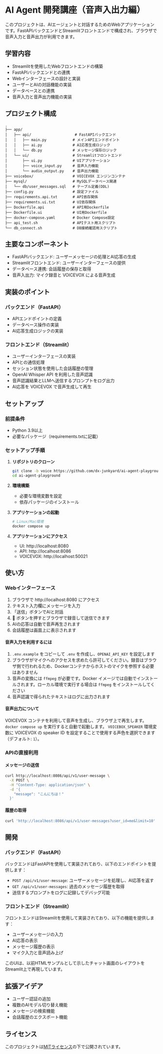 # AI Agent 開発講座（音声入出力編）

このプロジェクトは、AIエージェントと対話するためのWebアプリケーションです。FastAPIバックエンドとStreamlitフロントエンドで構成され、ブラウザで音声入力と音声出力が利用できます。

## 学習内容

- Streamlitを使用したWebフロントエンドの構築
- FastAPIバックエンドとの連携
- Webインターフェースの設計と実装
- ユーザーとAIの対話機能の実装
- データベースとの連携
- 音声入力と音声出力機能の実装

## プロジェクト構成

```
.
├── app/
│   ├── api/                    # FastAPIバックエンド
│   │   ├── main.py            # メインAPIエンドポイント
│   │   ├── ai.py              # AI応答生成ロジック
│   │   └── db.py              # メッセージ保存ロジック
│   └── ui/                    # Streamlitフロントエンド
│       ├── ui.py              # UIアプリケーション
│       ├── voice_input.py     # 音声入力機能
│       └── audio_output.py    # 音声出力機能
├── voicebox/                  # VOICEVOX エンジンコンテナ
├── mysql/                     # MySQLデータベース関連
│   └── db/user_messages.sql   # テーブル定義(DDL)
├── config.py                  # 設定ファイル
├── requirements.api.txt       # API依存関係
├── requirements.ui.txt        # UI依存関係
├── Dockerfile.api             # API用Dockerfile
├── Dockerfile.ui              # UI用Dockerfile
├── docker-compose.yaml        # Docker Compose設定
├── api_test.sh                # APIテスト用スクリプト
└── db_connect.sh              # DB接続確認用スクリプト
```

## 主要なコンポーネント

- FastAPIバックエンド: ユーザーメッセージの処理とAI応答の生成
- Streamlitフロントエンド: ユーザーインターフェースの提供
- データベース連携: 会話履歴の保存と取得
- 音声入出力: マイク録音と VOICEVOX による音声生成

## 実装のポイント

### バックエンド（FastAPI）
- APIエンドポイントの定義
- データベース操作の実装
- AI応答生成ロジックの実装

### フロントエンド（Streamlit）
- ユーザーインターフェースの実装
- APIとの通信処理
- セッション状態を使用した会話履歴の管理
 - OpenAI Whisper API を利用した音声認識
- 音声認識結果とLLMへ送信するプロンプトをログ出力
 - AI応答を VOICEVOX で音声生成して再生

## セットアップ

### 前提条件

- Python 3.9以上
- 必要なパッケージ（requirements.txtに記載）

### セットアップ手順

1. **リポジトリのクローン**
    ```bash
    git clone -b voice https://github.com/dx-junkyard/ai-agent-playground.git
    cd ai-agent-playground
    ```

2. **環境構築**
    - 必要な環境変数を設定
    - 依存パッケージのインストール

3. **アプリケーションの起動**
    ```bash
    # Linux/Mac環境
    docker compose up
    ```

4. **アプリケーションにアクセス**
    - UI: http://localhost:8080
    - API: http://localhost:8086
    - VOICEVOX: http://localhost:50021

## 使い方

### Webインターフェース

1. ブラウザで http://localhost:8080 にアクセス
2. テキスト入力欄にメッセージを入力
3. 「送信」ボタンでAIと対話
4. 🎤 ボタンを押すとブラウザで録音して送信できます
5. AIの応答は自動で音声再生されます
6. 会話履歴は画面上に表示されます

#### 音声入力を利用するには

1. `.env.example` をコピーして `.env` を作成し、`OPENAI_API_KEY` を設定します
2. ブラウザがマイクへのアクセスを求めたら許可してください。録音はブラウザ側で行われるため、Dockerコンテナからホストのマイクを参照する必要はありません
3. 音声の変換には `ffmpeg` が必要です。Docker イメージでは自動でインストールされます。ローカル環境で実行する場合は `ffmpeg` をインストールしてください
4. 音声認識で得られたテキストはログに出力されます

#### 音声出力について
VOICEVOX コンテナを利用して音声を生成し、ブラウザ上で再生します。
`docker compose up` を実行すると自動で起動します。
`VOICEBOX_SPEAKER` 環境変数に VOICEVOX の speaker ID を設定することで使用する声色を選択できます（デフォルト: `1`）。

### APIの直接利用

#### メッセージの送信

```bash
curl http://localhost:8086/api/v1/user-message \
  -X POST \
  -H "Content-Type: application/json" \
  -d '{
    "message": "こんにちは！"
  }'
```

#### 履歴の取得

```bash
curl 'http://localhost:8086/api/v1/user-messages?user_id=me&limit=10'
```

## 開発

### バックエンド（FastAPI）

バックエンドはFastAPIを使用して実装されており、以下のエンドポイントを提供します：

- `POST /api/v1/user-message`: ユーザーメッセージを処理し、AI応答を返す
- `GET /api/v1/user-messages`: 過去のメッセージ履歴を取得
- 送信するプロンプトをログに記録してデバッグ可能

### フロントエンド（Streamlit）

フロントエンドはStreamlitを使用して実装されており、以下の機能を提供します：

- ユーザーメッセージの入力
- AI応答の表示
- メッセージ履歴の表示
- マイク入力と音声読み上げ

このUIは、以前HTMLサンプルとして示したチャット画面のレイアウトをStreamlit上で再現しています。

## 拡張アイデア

- ユーザー認証の追加
- 複数のAIモデル切り替え機能
- メッセージの検索機能
- 会話履歴のエクスポート機能

## ライセンス

このプロジェクトは[MITライセンス](LICENSE)の下で公開されています。
